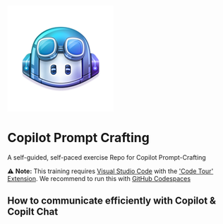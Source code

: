 ![copilot](docs/images/copilot.png)
# Copilot Prompt Crafting

A self-guided, self-paced exercise Repo for Copilot Prompt-Crafting

⚠️ **Note:** This training requires [Visual Studio Code](https://code.visualstudio.com) with the ['Code Tour' Extension](https://marketplace.visualstudio.com/items?itemName=vsls-contrib.codetour). We recommend to run this with [GitHub Codespaces](https://github.com/features/codespaces)

## How to communicate efficiently with Copilot & Copilt Chat
